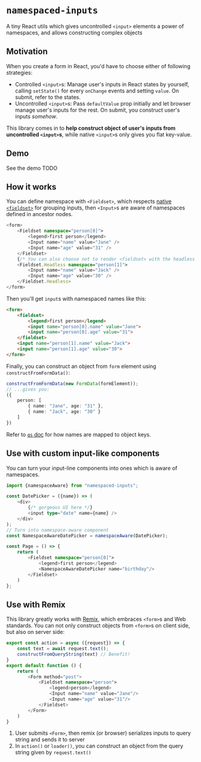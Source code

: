 # `namespaced-inputs`

A tiny React utils which gives uncontrolled `<input>` elements a power of namespaces, and allows constructing complex objects

## Motivation

When you create a form in React, you'd have to choose either of following strategies:

* Controlled `<input>`s: Manage user's inputs in React states by yourself, calling `setState()` for every `onChange` events and setting `value`. On submit, refer to the states.
* Uncontrolled `<input>`s: Pass `defaultValue` prop initially and let browser manage user's inputs for the rest. On submit, you construct user's inputs *somehow*.

This library comes in to **help construct object of user's inputs from uncontrolled `<input>`s**, while native `<input>`s only gives you flat key-value.

## Demo

See the demo TODO

## How it works

You can define namespace with `<Fieldset>`, which respects [native `<fieldset>`](https://developer.mozilla.org/en-US/docs/Web/HTML/Element/fieldset) for grouping inputs, then `<Input>`s are aware of namespaces defined in ancestor nodes. 

```typescript jsx
<form>
    <Fieldset namespace="person[0]">
        <legend>first person</legend>
        <Input name="name" value="Jane" />
        <Input name="age" value="31" />
    </Fieldset>
    {/* You can also choose not to render <fieldset> with the headless component */}
    <Fieldset.Headless namespace="person[1]">
        <Input name="name" value="Jack" />
        <Input name="age" value="30" />
    </Fieldset.Headless>
</form>
```

Then you'll get `input`s with namespaced names like this:

```html
<form>
    <fieldset>
        <legend>first person</legend>
        <input name="person[0].name" value="Jane">
        <input name="person[0].age" value="31">
    </fieldset>
    <input name="person[1].name" value="Jack">
    <input name="person[1].age" value="30">
</form>
```

Finally, you can construct an object from `form` element using `constructFromFormData()`:
```typescript
constructFromFormData(new FormData(formElement));
// ...gives you:
({
    person: [
        { name: "Jane", age: "31" },
        { name: "Jack", age: "30" }
    ]
})
```
Refer to [`qs` doc](https://github.com/ljharb/qs#readme) for how names are mapped to object keys.

## Use with custom input-like components
You can turn your input-line components into ones which is aware of namespaces.

```typescript jsx
import {namespaceAware} from "namespaced-inputs";

const DatePicker = ({name}) => (
    <div>
        {/* gorgeous UI here */}
        <input type="date" name={name} />
    </div>
);
// Turn into namespace-aware component
const NamespaceAwareDatePicker = namespaceAware(DatePicker);

const Page = () => {
    return (
        <Fieldset namespace="person[0]">
            <legend>first person</legend>
            <NamespaceAwareDatePicker name="birthday"/>
        </Fieldset>
    )
};
```

## Use with Remix

This library greatly works with [Remix](https://remix.run/), which embraces `<form>`s and Web standards. You can not only construct objects from `<form>`s on client side, but also on server side:

```typescript jsx
export const action = async ({request}) => {
    const text = await request.text();
    constructFromQueryString(text) // Benefit!
}
export default function () {
    return (
        <Form method="post">
            <Fieldset namespace="person">
                <legend>person</legend>
                <Input name="name" value="Jane"/>
                <Input name="age" value="31"/>
            </Fieldset>
        </Form>
    )
}
```

1. User submits `<Form>`, then remix (or browser) serializes inputs to query string and sends it to server
2. In `action()` or `loader()`, you can construct an object from the query string given by `request.text()`

